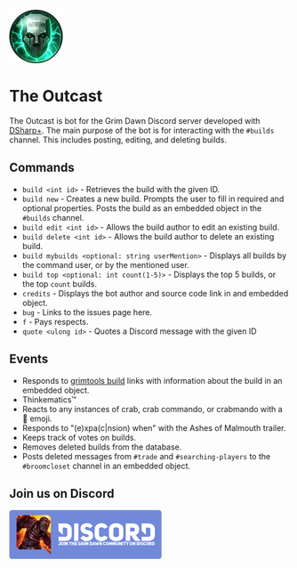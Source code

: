 ![The Outcast](https://raw.githubusercontent.com/evanronnei/OutcastBot/master/OutcastLogo.png)

# The Outcast

The Outcast is bot for the Grim Dawn Discord server developed with [DSharp+](https://github.com/NaamloosDT/DSharpPlus). The main purpose of the bot is for interacting with the `#builds` channel. This includes posting, editing, and deleting builds.

## Commands

* `build <int id>` - Retrieves the build with the given ID.
* `build new` - Creates a new build. Prompts the user to fill in required and optional properties. Posts the build as an embedded object in the `#builds` channel.
* `build edit <int id>` - Allows the build author to edit an existing build.
* `build delete <int id>` - Allows the build author to delete an existing build.
* `build mybuilds <optional: string userMention>` - Displays all builds by the command user, or by the mentioned user.
* `build top <optional: int count(1-5)>` - Displays the top 5 builds, or the top `count` builds.
* `credits` - Displays the bot author and source code link in and embedded object.
* `bug` - Links to the issues page here.
* `f` - Pays respects.
* `quote <ulong id>` - Quotes a Discord message with the given ID

## Events

* Responds to [grimtools build](http://www.grimtools.com/calc/) links with information about the build in an embedded object.
* Thinkematics™
* Reacts to any instances of crab, crab commando, or crabmando with a 🦀 emoji.
* Responds to "(e)xpa(c|nsion) when" with the Ashes of Malmouth trailer.
* Keeps track of votes on builds.
* Removes deleted builds from the database.
* Posts deleted messages from `#trade` and `#searching-players` to the `#broomcloset` channel in an embedded object.

## Join us on Discord

[![Join Grim Dawn on Discord](https://raw.githubusercontent.com/evanronnei/OutcastBot/master/GrimDawnJoinBanner.png)](https://discord.gg/2FYWt2B)
